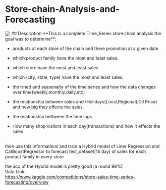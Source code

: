 # Store-chain-Analysis-and-Forecasting
<img align="center" src="https://encrypted-tbn0.gstatic.com/images?q=tbn:ANd9GcS0kHivyrbuw43hgbcGGGmmYcLaNYhryY31LAOXmNX3zXbOOfIGKti1FQ-6fLZ_4oTq_3Y">
## Description 
**This is a complete Time_Series store chain analysis the goal was to determine**:

* products at each store of the chain and there promotion at a given date.

* which product family have the most and least sales.

* which store have the most and least sales

* which (city, state, type) have the most and least sales. 

* the trned and seasonalty of the time series and how the data changes over time(weekly,monthly,daily,etc)

* the relationship between sales and (Holidays(Local,Regional),Oil Price) and how big they effects the sales.
* the relationship bettween the time lags  

* How many shop visitors in each day(transactions) and how it effects the sales 
<br/>
then use this informations and train a Hybrid model of Liner Regression and CatBoostRegressor to forecast test_detaset(16 day) of sales for each product family in every store

the acc of the Hybrid model is pretty good (a round 99%)
<br/>
Data Link: 
<br/>
https://www.kaggle.com/competitions/store-sales-time-series-forecasting/overview
